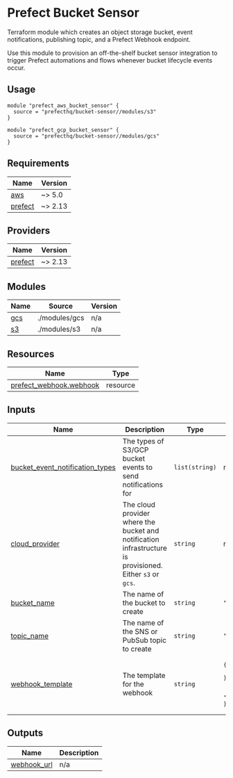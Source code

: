 # Prefect Bucket Sensor
Terraform module which creates an object storage bucket, event notifications, publishing topic, and a Prefect Webhook endpoint.

Use this module to provision an off-the-shelf bucket sensor integration to trigger Prefect automations and flows whenever bucket lifecycle events occur.

## Usage

```hcl
module "prefect_aws_bucket_sensor" {
  source = "prefecthq/bucket-sensor//modules/s3"
}

module "prefect_gcp_bucket_sensor" {
  source = "prefecthq/bucket-sensor//modules/gcs"
}
```

<!-- BEGIN_TF_DOCS -->
## Requirements

| Name | Version |
|------|---------|
| <a name="requirement_aws"></a> [aws](#requirement\_aws) | ~> 5.0 |
| <a name="requirement_prefect"></a> [prefect](#requirement\_prefect) | ~> 2.13 |

## Providers

| Name | Version |
|------|---------|
| <a name="provider_prefect"></a> [prefect](#provider\_prefect) | ~> 2.13 |

## Modules

| Name | Source | Version |
|------|--------|---------|
| <a name="module_gcs"></a> [gcs](#module\_gcs) | ./modules/gcs | n/a |
| <a name="module_s3"></a> [s3](#module\_s3) | ./modules/s3 | n/a |

## Resources

| Name | Type |
|------|------|
| [prefect_webhook.webhook](https://registry.terraform.io/providers/prefecthq/prefect/latest/docs/resources/webhook) | resource |

## Inputs

| Name | Description | Type | Default | Required |
|------|-------------|------|---------|:--------:|
| <a name="input_bucket_event_notification_types"></a> [bucket\_event\_notification\_types](#input\_bucket\_event\_notification\_types) | The types of S3/GCP bucket events to send notifications for | `list(string)` | n/a | yes |
| <a name="input_cloud_provider"></a> [cloud\_provider](#input\_cloud\_provider) | The cloud provider where the bucket and notification infrastructure is provisioned. Either `s3` or `gcs`. | `string` | n/a | yes |
| <a name="input_bucket_name"></a> [bucket\_name](#input\_bucket\_name) | The name of the bucket to create | `string` | `"sensor-bucket"` | no |
| <a name="input_topic_name"></a> [topic\_name](#input\_topic\_name) | The name of the SNS or PubSub topic to create | `string` | `"topic"` | no |
| <a name="input_webhook_template"></a> [webhook\_template](#input\_webhook\_template) | The template for the webhook | `string` | <pre>{<br/>  "bucket_name": "{{ body.Records[0].s3.bucket.name }}",<br/>  "event_type": "{{ body.Records[0].eventType }}",<br/>  "object_key": "{{ body.Records[0].s3.object.key }}"<br/>}</pre> | no |

## Outputs

| Name | Description |
|------|-------------|
| <a name="output_webhook_url"></a> [webhook\_url](#output\_webhook\_url) | n/a |
<!-- END_TF_DOCS -->
